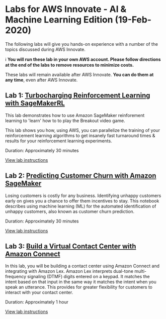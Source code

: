 # Labs for AWS Innovate - AI & Machine Learning Edition (19-Feb-2020)

The following labs will give you hands-on experience with a number of the topics discussed during AWS Innovate.

ℹ️ **You will run these lab in your own AWS account. Please follow directions at the end of the labs to remove resources to minimize costs.**

These labs will remain available after AWS Innovate. **You can do them at any time**, even after AWS Innovate.

## Lab 1: [Turbocharging Reinforcement Learning with SageMakerRL](https://github.com/aws-john/SageMakerRL-SML-Summit-2019)

This lab demonstrates how to use Amazon SageMaker reinforement learning to 'learn' how to to play the Breakout video game.

This lab shows you how, using AWS, you can parallelize the training of your reinforcement learning algorithms to get insanely fast turnaround times & results for your reinforcement learning experiments.

Duration: Approximately 30 minutes

[View lab instructions](https://github.com/aws-john/SageMakerRL-SML-Summit-2019)


## Lab 2: [Predicting Customer Churn with Amazon SageMaker](https://github.com/aws-john/sagemaker-churn)

Losing customers is costly for any business. Identifying unhappy customers early on gives you a chance to offer them incentives to stay. This notebook describes using machine learning (ML) for the automated identification of unhappy customers, also known as customer churn prediction.

Duration: Approximately 30 minutes

[View lab instructions](https://github.com/aws-john/sagemaker-churn)


## Lab 3: [Build a Virtual Contact Center with Amazon Connect](https://github.com/aws-john/connect-lex-integration-bookappointment)

In this lab, you will be building a contact center using Amazon Connect and integrating with Amazon Lex. Amazon Lex interprets dual-tone multi-frequency signaling (DTMF) digits entered on a keypad. It matches the intent based on that input in the same way it matches the intent when you speak an utterance. This provides for greater flexibility for customers to interact with your contact center.

Duration: Approximately 1 hour

[View lab instructions](https://github.com/aws-john/connect-lex-integration-bookappointment)


